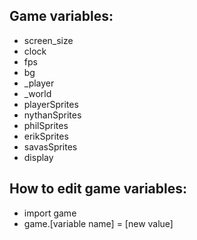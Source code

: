 Game variables:
---------------
- screen_size
- clock
- fps
- bg
- _player
- _world
- playerSprites
- nythanSprites
- philSprites
- erikSprites
- savasSprites
- display

How to edit game variables:
---------------------------
- import game
- game.[variable name] = [new value]
